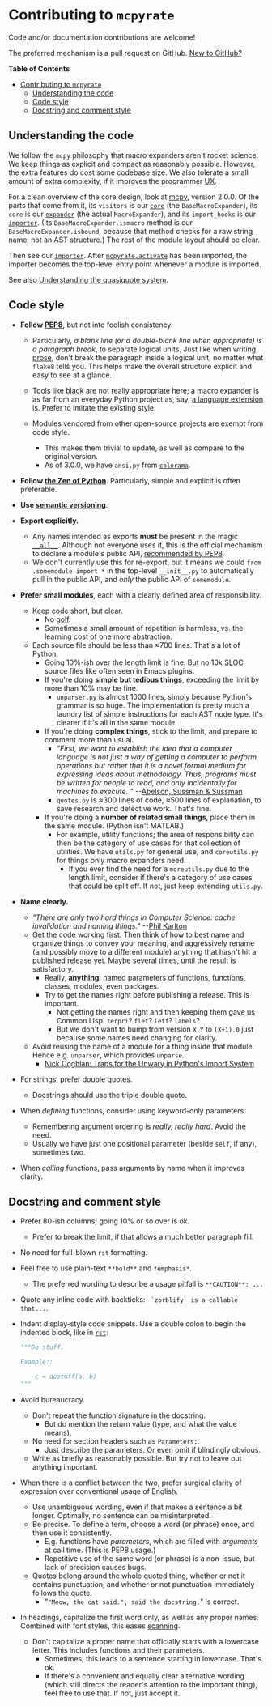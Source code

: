 # Contributing to `mcpyrate`

Code and/or documentation contributions are welcome!

The preferred mechanism is a pull request on GitHub. [New to GitHub?](http://makeapullrequest.com/)

<!-- markdown-toc start - Don't edit this section. Run M-x markdown-toc-refresh-toc -->
**Table of Contents**

- [Contributing to `mcpyrate`](#contributing-to-mcpyrate)
    - [Understanding the code](#understanding-the-code)
    - [Code style](#code-style)
    - [Docstring and comment style](#docstring-and-comment-style)

<!-- markdown-toc end -->


## Understanding the code

We follow the `mcpy` philosophy that macro expanders aren't rocket science. We keep things as explicit and compact as reasonably possible. However, the extra features do cost some codebase size. We also tolerate a small amount of extra complexity, if it improves the programmer [UX](https://en.wikipedia.org/wiki/User_experience).

For a clean overview of the core design, look at [mcpy](https://github.com/delapuente/mcpy), version 2.0.0. Of the parts that come from it, its `visitors` is our [`core`](mcpyrate/core.py) (the `BaseMacroExpander`), its `core` is our [`expander`](mcpyrate/expander.py) (the actual `MacroExpander`), and its `import_hooks` is our [`importer`](mcpyrate/importer.py). (Its `BaseMacroExpander.ismacro` method is our `BaseMacroExpander.isbound`, because that method checks for a raw string name, not an AST structure.) The rest of the module layout should be clear.

Then see our [`importer`](mcpyrate/importer.py). After [`mcpyrate.activate`](mcpyrate/activate.py) has been imported, the importer becomes the top-level entry point whenever a module is imported.

See also [Understanding the quasiquote system](doc/quasiquotes.md#understanding-the-quasiquote-system).


## Code style

 - **Follow [PEP8](https://www.python.org/dev/peps/pep-0008/)**, but not into foolish consistency.
   - Particularly, *a blank line (or a double-blank line when appropriate) is a paragraph break*, to separate logical units. Just like when writing [prose](https://matthewbischoff.com/code-is-prose/), don't break the paragraph inside a logical unit, no matter what `flake8` tells you. This helps make the overall structure explicit and easy to see at a glance.
   - Tools like [black](https://github.com/psf/black) are not really appropriate here; a macro expander is as far from an everyday Python project as, say, [a language extension](https://github.com/Technologicat/unpythonic) is. Prefer to imitate the existing style.

   - Modules vendored from other open-source projects are exempt from code style.
     - This makes them trivial to update, as well as compare to the original version.
     - As of 3.0.0, we have `ansi.py` from [`colorama`](https://github.com/tartley/colorama).

 - **Follow [the Zen of Python](https://www.python.org/dev/peps/pep-0020/)**. Particularly, simple and explicit is often preferable.

 - **Use [semantic versioning](https://semver.org/)**.

 - **Export explicitly.**
   - Any names intended as exports **must** be present in the magic [`__all__`](https://docs.python.org/3/tutorial/modules.html#importing-from-a-package). Although not everyone uses it, this is the official mechanism to declare a module's public API, [recommended by PEP8](https://www.python.org/dev/peps/pep-0008/#public-and-internal-interfaces).
   - We don't currently use this for re-export, but it means we could `from .somemodule import *` in the top-level `__init__.py` to automatically pull in the public API, and *only* the public API of `somemodule`.

 - **Prefer small modules**, each with a clearly defined area of responsibility.
   - Keep code short, but clear.
     - No [golf](https://en.wikipedia.org/wiki/Code_golf).
     - Sometimes a small amount of repetition is harmless, vs. the learning cost of one more abstraction.
   - Each source file should be less than ≈700 lines. That's a lot of Python.
       - Going 10%-ish over the length limit is fine. But no 10k [SLOC](https://en.wikipedia.org/wiki/Source_lines_of_code) source files like often seen in Emacs plugins.
       - If you're doing **simple but tedious things**, exceeding the limit by more than 10% may be fine.
         - `unparser.py` is almost 1000 lines, simply because Python's grammar is so huge. The implementation is pretty much a laundry list of simple instructions for each AST node type. It's clearer if it's all in the same module.
       - If you're doing **complex things**, stick to the limit, and prepare to comment more than usual.
         - *"First, we want to establish the idea that a computer language is not just a way of getting a computer to perform operations but rather that it is a novel formal medium for expressing ideas about methodology. Thus, programs must be written for people to read, and only incidentally for machines to execute. "* --[Abelson, Sussman & Sussman](https://mitpress.mit.edu/sites/default/files/sicp/full-text/book/book.html)
         - `quotes.py` is ≈300 lines of code, ≈500 lines of explanation, to save research and detective work. That's fine.
       - If you're doing a **number of related small things**, place them in the same module. (Python isn't MATLAB.)
         - For example, utility functions; the area of responsibility can then be the category of use cases for that collection of utilities. We have `utils.py` for general use, and `coreutils.py` for things only macro expanders need.
           - If you ever find the need for a `moreutils.py` due to the length limit, consider if there's a category of use cases that could be split off. If not, just keep extending `utils.py`.

 - **Name clearly.**
   - *"There are only two hard things in Computer Science: cache invalidation and naming things."* --[Phil Karlton](https://martinfowler.com/bliki/TwoHardThings.html)
   - Get the code working first. Then think of how to best name and organize things to convey your meaning, and aggressively rename (and possibly move to a different module) anything that hasn't hit a published release yet. Maybe several times, until the result is satisfactory.
     - Really, **anything**: named parameters of functions, functions, classes, modules, even packages.
     - Try to get the names right before publishing a release. This is important.
       - Not getting the names right and then keeping them gave us Common Lisp. `terpri`? `flet`? `letf`? `labels`?
       - But we don't want to bump from version `X.Y` to `(X+1).0` just because some names need changing for clarity.
   - Avoid reusing the name of a module for a thing inside that module. Hence e.g. `unparser`, which provides `unparse`.
     - [Nick Coghlan: Traps for the Unwary in Python's Import System](http://python-notes.curiousefficiency.org/en/latest/python_concepts/import_traps.html#the-submodules-are-added-to-the-package-namespace-trap)

 - For strings, prefer double quotes.
   - Docstrings should use the triple double quote.

 - When *defining* functions, consider using keyword-only parameters.
   - Remembering argument ordering is *really, really hard*. Avoid the need.
   - Usually we have just one positional parameter (beside `self`, if any), sometimes two.

 - When *calling* functions, pass arguments by name when it improves clarity.


## Docstring and comment style

 - Prefer 80-ish columns; going 10% or so over is ok.
   - Prefer to break the limit, if that allows a much better paragraph fill.

 - No need for full-blown `rst` formatting.

 - Feel free to use plain-text `**bold**` and `*emphasis*`.
   - The preferred wording to describe a usage pitfall is `**CAUTION**: ...`

 - Quote any inline code with backticks: `` `zorblify` is a callable that...``.

 - Indent display-style code snippets. Use a double colon to begin the indented block, like in [`rst`](https://docutils.sourceforge.io/docs/user/rst/quickstart.html):
   ```python
   """Do stuff.

   Example::

       c = dostuff(a, b)
   """
   ```

 - Avoid bureaucracy.
   - Don't repeat the function signature in the docstring.
     - But do mention the return value (type, and what the value means).
   - No need for section headers such as `Parameters:`.
     - Just describe the parameters. Or even omit if blindingly obvious.
   - Write as briefly as reasonably possible. But try not to leave out anything important.

 - When there is a conflict between the two, prefer surgical clarity of expression over conventional usage of English.
   - Use unambiguous wording, even if that makes a sentence a bit longer. Optimally, no sentence can be misinterpreted.
   - Be precise. To define a term, choose a word (or phrase) once, and then use it consistently.
     - E.g. functions have *parameters*, which are filled with *arguments* at call time. (This is PEP8 usage.)
     - Repetitive use of the same word (or phrase) is a non-issue, but lack of precision causes bugs.
   - Quotes belong around the whole quoted thing, whether or not it contains punctuation, and whether or not punctuation immediately follows the quote.
     - "`"Meow, the cat said.", said the docstring.`" is correct.

 - In headings, capitalize the first word only, as well as any proper names. Combined with font styles, this eases [scanning](https://www.teachingenglish.org.uk/article/scanning).
   - Don't capitalize a proper name that officially starts with a lowercase letter. This includes functions and their parameters.
     - Sometimes, this leads to a sentence starting in lowercase. That's ok.
     - If there's a convenient and equally clear alternative wording (which still directs the reader's attention to the important thing), feel free to use that. If not, just accept it.
